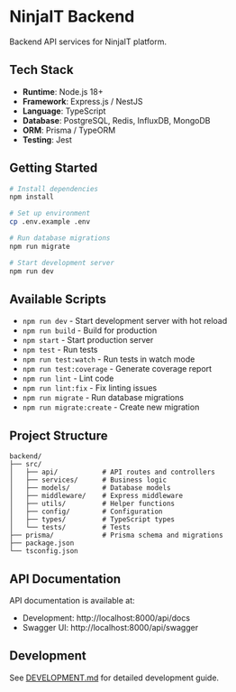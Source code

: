 # NinjaIT Backend

Backend API services for NinjaIT platform.

## Tech Stack

- **Runtime**: Node.js 18+
- **Framework**: Express.js / NestJS
- **Language**: TypeScript
- **Database**: PostgreSQL, Redis, InfluxDB, MongoDB
- **ORM**: Prisma / TypeORM
- **Testing**: Jest

## Getting Started

```bash
# Install dependencies
npm install

# Set up environment
cp .env.example .env

# Run database migrations
npm run migrate

# Start development server
npm run dev
```

## Available Scripts

- `npm run dev` - Start development server with hot reload
- `npm run build` - Build for production
- `npm start` - Start production server
- `npm test` - Run tests
- `npm run test:watch` - Run tests in watch mode
- `npm run test:coverage` - Generate coverage report
- `npm run lint` - Lint code
- `npm run lint:fix` - Fix linting issues
- `npm run migrate` - Run database migrations
- `npm run migrate:create` - Create new migration

## Project Structure

```
backend/
├── src/
│   ├── api/           # API routes and controllers
│   ├── services/      # Business logic
│   ├── models/        # Database models
│   ├── middleware/    # Express middleware
│   ├── utils/         # Helper functions
│   ├── config/        # Configuration
│   ├── types/         # TypeScript types
│   └── tests/         # Tests
├── prisma/            # Prisma schema and migrations
├── package.json
└── tsconfig.json
```

## API Documentation

API documentation is available at:
- Development: http://localhost:8000/api/docs
- Swagger UI: http://localhost:8000/api/swagger

## Development

See [DEVELOPMENT.md](../docs/DEVELOPMENT.md) for detailed development guide.

